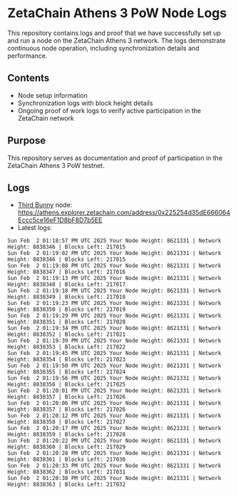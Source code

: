 # ZetaChain Athens 3 PoW Node Logs
This repository contains logs and proof that we have successfully set up and run a node on the ZetaChain Athens 3 network. The logs demonstrate continuous node operation, including synchronization details and performance.

## Contents
- Node setup information
- Synchronization logs with block height details
- Ongoing proof of work logs to verify active participation in the ZetaChain network

## Purpose
This repository serves as documentation and proof of participation in the ZetaChain Athens 3 PoW testnet.

## Logs

- [Third Bunny](https://thirdbunny.xyz/) node: https://athens.explorer.zetachain.com/address/0x225254d35dE666064Eccc5ce16eF1D8bF8D7b5EE
- Latest logs:
```
Sun Feb  2 01:18:57 PM UTC 2025 Your Node Height: 8621331 | Network Height: 8838346 | Blocks Left: 217015
Sun Feb  2 01:19:02 PM UTC 2025 Your Node Height: 8621331 | Network Height: 8838346 | Blocks Left: 217015
Sun Feb  2 01:19:08 PM UTC 2025 Your Node Height: 8621331 | Network Height: 8838347 | Blocks Left: 217016
Sun Feb  2 01:19:13 PM UTC 2025 Your Node Height: 8621331 | Network Height: 8838348 | Blocks Left: 217017
Sun Feb  2 01:19:18 PM UTC 2025 Your Node Height: 8621331 | Network Height: 8838349 | Blocks Left: 217018
Sun Feb  2 01:19:23 PM UTC 2025 Your Node Height: 8621331 | Network Height: 8838350 | Blocks Left: 217019
Sun Feb  2 01:19:29 PM UTC 2025 Your Node Height: 8621331 | Network Height: 8838351 | Blocks Left: 217020
Sun Feb  2 01:19:34 PM UTC 2025 Your Node Height: 8621331 | Network Height: 8838352 | Blocks Left: 217021
Sun Feb  2 01:19:39 PM UTC 2025 Your Node Height: 8621331 | Network Height: 8838353 | Blocks Left: 217022
Sun Feb  2 01:19:45 PM UTC 2025 Your Node Height: 8621331 | Network Height: 8838354 | Blocks Left: 217023
Sun Feb  2 01:19:50 PM UTC 2025 Your Node Height: 8621331 | Network Height: 8838355 | Blocks Left: 217024
Sun Feb  2 01:19:56 PM UTC 2025 Your Node Height: 8621331 | Network Height: 8838356 | Blocks Left: 217025
Sun Feb  2 01:20:01 PM UTC 2025 Your Node Height: 8621331 | Network Height: 8838357 | Blocks Left: 217026
Sun Feb  2 01:20:06 PM UTC 2025 Your Node Height: 8621331 | Network Height: 8838357 | Blocks Left: 217026
Sun Feb  2 01:20:12 PM UTC 2025 Your Node Height: 8621331 | Network Height: 8838358 | Blocks Left: 217027
Sun Feb  2 01:20:17 PM UTC 2025 Your Node Height: 8621331 | Network Height: 8838359 | Blocks Left: 217028
Sun Feb  2 01:20:22 PM UTC 2025 Your Node Height: 8621331 | Network Height: 8838360 | Blocks Left: 217029
Sun Feb  2 01:20:28 PM UTC 2025 Your Node Height: 8621331 | Network Height: 8838361 | Blocks Left: 217030
Sun Feb  2 01:20:33 PM UTC 2025 Your Node Height: 8621331 | Network Height: 8838362 | Blocks Left: 217031
Sun Feb  2 01:20:38 PM UTC 2025 Your Node Height: 8621331 | Network Height: 8838363 | Blocks Left: 217032
```
